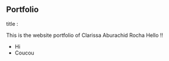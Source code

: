 ## Portfolio
title : 


This is the website portfolio of Clarissa Aburachid Rocha
Hello !!
- Hi
- Coucou